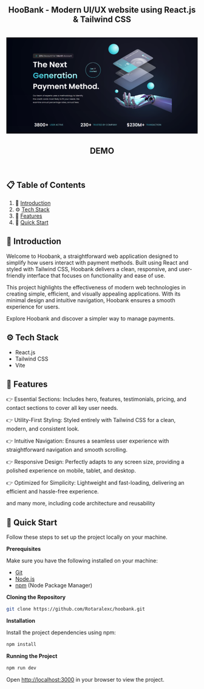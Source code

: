 
<h2 align="center">HooBank - Modern UI/UX website using React.js & Tailwind CSS</h2>
<div align="center">
  <br />
  <img src="https://github.com/Rotaralexc/hoobank/blob/71b37671cab304a3665112bf1c1259f5f13c4d09/hoobank.png" alt="Project Banner">
  <br />  

<h2 align="center">DEMO</h2>
 <br />

  

</div>


## 📋 <a name="table">Table of Contents</a>

1. 🤖 [Introduction](#introduction)
2. ⚙️ [Tech Stack](#tech-stack)
3. 🔋 [Features](#features)
4. 🤸 [Quick Start](#quick-start)


## <a name="introduction">🤖 Introduction</a>

Welcome to Hoobank, a straightforward web application designed to simplify how users interact with payment methods. Built using React and styled with Tailwind CSS, Hoobank delivers a clean, responsive, and user-friendly interface that focuses on functionality and ease of use.

This project highlights the effectiveness of modern web technologies in creating simple, efficient, and visually appealing applications. With its minimal design and intuitive navigation, Hoobank ensures a smooth experience for users.

Explore Hoobank and discover a simpler way to manage payments.

## <a name="tech-stack">⚙️ Tech Stack</a>

- React.js
- Tailwind CSS
- Vite

## <a name="features">🔋 Features</a>

👉 Essential Sections: Includes hero, features, testimonials, pricing, and contact sections to cover all key user needs.

👉 Utility-First Styling: Styled entirely with Tailwind CSS for a clean, modern, and consistent look.

👉 Intuitive Navigation: Ensures a seamless user experience with straightforward navigation and smooth scrolling.

👉 Responsive Design: Perfectly adapts to any screen size, providing a polished experience on mobile, tablet, and desktop.

👉 Optimized for Simplicity: Lightweight and fast-loading, delivering an efficient and hassle-free experience.

and many more, including code architecture and reusability

## <a name="quick-start">🤸 Quick Start</a>

Follow these steps to set up the project locally on your machine.

**Prerequisites**

Make sure you have the following installed on your machine:

- [Git](https://git-scm.com/)
- [Node.js](https://nodejs.org/en)
- [npm](https://www.npmjs.com/) (Node Package Manager)

**Cloning the Repository**

```bash
git clone https://github.com/Rotaralexc/hoobank.git
```

**Installation**

Install the project dependencies using npm:

```bash
npm install
```

**Running the Project**

```bash
npm run dev
```

Open [http://localhost:3000](http://localhost:3000) in your browser to view the project.
